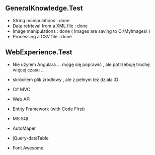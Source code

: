 ## GeneralKnowledge.Test

* String manipulations : done
* Data retrieval from a XML file : done
* Image manipulations : done  ( Images are saving to C:\MyImages\ )
* Processing a CSV file : done

## WebExperience.Test

* Nie użyłem Angulara ... mogę się poprawić , ale potrzebuję trochę więcej czasu ...
* skróciłem plik źródłowy , ale z pełnym też działa :D

* C# MVC 
* Web API 
* Entity Framework (with Code First)
* MS SQL
* AutoMaper
* jQuery-dataTable
* Font Awesome

